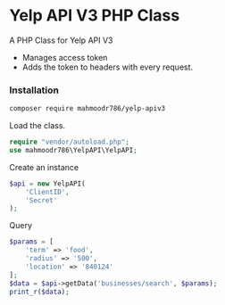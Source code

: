 # Yelp API V3 PHP Class
A PHP Class for Yelp API V3
  - Manages access token
  - Adds the token to headers with every request.
### Installation

```sh
composer require mahmoodr786/yelp-apiv3
```

Load the class.

```php
require "vendor/autoload.php";
use mahmoodr786\YelpAPI\YelpAPI;
```

Create an instance
```php
$api = new YelpAPI(
    'ClientID',
    'Secret'
);
```

Query
```php
$params = [
	'term' => 'food',
	'radius' => '500',
	'location' => '840124'
];
$data = $api->getData('businesses/search', $params);
print_r($data);
```

